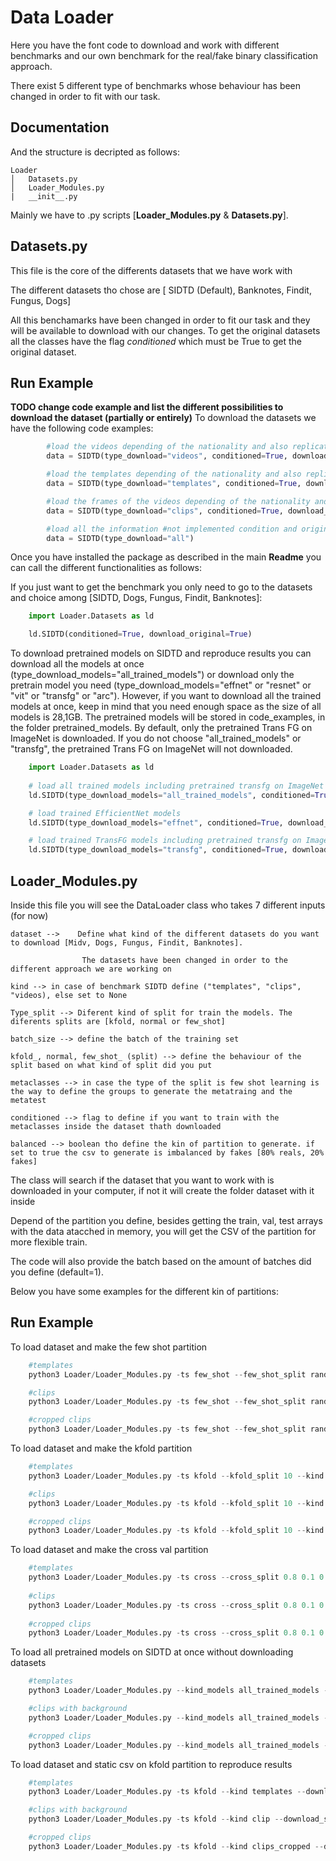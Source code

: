 
# Data Loader

Here you have the font code to download and work with different benchmarks and our own benchmark
for the real/fake binary classification approach.

There exist 5 different type of benchmarks whose behaviour has been changed in order to fit with our task.

## Documentation

And the structure is decripted as follows:
```
Loader
│   Datasets.py
│   Loader_Modules.py
|   __init__.py    
```


Mainly we have to .py scripts [__Loader_Modules.py__ & __Datasets.py__].


## __Datasets.py__

This file is the core of the differents datasets that we have work with

The different datasets tho chose are [ SIDTD (Default), Banknotes, Findit, Fungus, Dogs]

All this benchamarks have been changed in order to fit our task and they will be available to download with our changes. To get the original datasets all the classes have the flag *conditioned* which must be True to get the original dataset.

## Run Example 

**TODO change code example and list the different possibilities to download the dataset (partially or entirely)**
To download the datasets we have the following code examples:

```python
        #load the videos depending of the nationality and also replicate the structure of the original benchmark (about 50G)
        data = SIDTD(type_download="videos", conditioned=True, download_original=True)
```
```python
        #load the templates depending of the nationality and also replicate the structure of the original benchmark (about 1.2G)
        data = SIDTD(type_download="templates", conditioned=True, download_original=True)
```

```python
        #load the frames of the videos depending of the nationality and also replicate the structure of the original benchmark (about 12G)
        data = SIDTD(type_download="clips", conditioned=True, download_original=True)
```

```python
        #load all the information #not implemented condition and original download
        data = SIDTD(type_download="all")
```
Once you have installed the package as described in the main **Readme** you can call the different functionalities as follows:

If you just want to get the benchmark you only need to go to the datasets and choice among [SIDTD, Dogs, Fungus, Findit, Banknotes]:

```python
    import Loader.Datasets as ld

    ld.SIDTD(conditioned=True, download_original=True)
```

To download pretrained models on SIDTD and reproduce results you can download all the models at once (type_download_models="all_trained_models") or download only the pretrain model you need (type_download_models="effnet" or "resnet" or "vit" or "transfg" or "arc"). However, if you want to download all the trained models at once, keep in mind that you need enough space as the size of all models is 28,1GB. The pretrained models will be stored in code_examples, in the folder pretrained_models. By default, only the pretrained Trans FG on ImageNet is downloaded. If you do not choose "all_trained_models" or "transfg", the pretrained Trans FG on ImageNet will not downloaded.

```python
    import Loader.Datasets as ld
    
    # load all trained models including pretrained transfg on ImageNet
    ld.SIDTD(type_download_models="all_trained_models", conditioned=True, download_original=True)

    # load trained EfficientNet models
    ld.SIDTD(type_download_models="effnet", conditioned=True, download_original=True)

    # load trained TransFG models including pretrained transfg on ImageNet
    ld.SIDTD(type_download_models="transfg", conditioned=True, download_original=True)
```


## __Loader_Modules.py__

Inside this file you will see the DataLoader class who takes 7 different inputs (for now)

    dataset -->    Define what kind of the different datasets do you want to download [Midv, Dogs, Fungus, Findit, Banknotes].
    
                    The datasets have been changed in order to the different approach we are working on
    
    kind --> in case of benchmark SIDTD define ("templates", "clips", "videos), else set to None
    
    Type_split --> Diferent kind of split for train the models. The diferents splits are [kfold, normal or few_shot]

    batch_size --> define the batch of the training set

    kfold_, normal, few_shot_ (split) --> define the behaviour of the split based on what kind of split did you put

    metaclasses --> in case the type of the split is few shot learning is the way to define the groups to generate the metatraing and the metatest

    conditioned --> flag to define if you want to train with the metaclasses inside the dataset thath downloaded 

    balanced --> boolean tho define the kin of partition to generate. if set to true the csv to generate is imbalanced by fakes [80% reals, 20% fakes]


The class will search if the dataset that you want to work with is downloaded in your computer, if not it will create the folder dataset with it inside


Depend of the partition you define, besides getting the train, val, test arrays with the data atacched in memory, you will get the CSV of the partition for more flexible train.

The code will also provide the batch based on the amount of batches did you define (default=1).

Below you have some examples for the different kin of partitions:

## Run Example

To load dataset and make the few shot partition
```python   
    #templates
    python3 Loader/Loader_Modules.py -ts few_shot --few_shot_split random 0.6 0.4 --kind templates

    #clips
    python3 Loader/Loader_Modules.py -ts few_shot --few_shot_split random 0.6 0.4 --kind clip

    #cropped clips
    python3 Loader/Loader_Modules.py -ts few_shot --few_shot_split random 0.6 0.4 --kind clips_cropped
```

To load dataset and make the kfold partition
```python   
    #templates
    python3 Loader/Loader_Modules.py -ts kfold --kfold_split 10 --kind templates

    #clips
    python3 Loader/Loader_Modules.py -ts kfold --kfold_split 10 --kind clip

    #cropped clips
    python3 Loader/Loader_Modules.py -ts kfold --kfold_split 10 --kind clips_cropped
```

To load dataset and make the cross val partition
```python   
    #templates
    python3 Loader/Loader_Modules.py -ts cross --cross_split 0.8 0.1 0.1--kind templates
    
    #clips
    python3 Loader/Loader_Modules.py -ts cross --cross_split 0.8 0.1 0.1 --kind clip
    
    #cropped clips
    python3 Loader/Loader_Modules.py -ts cross --cross_split 0.8 0.1 0.1 --kind clips_cropped
```

To load all pretrained models on SIDTD at once without downloading datasets
```python   
    #templates
    python3 Loader/Loader_Modules.py --kind_models all_trained_models --kind no

    #clips with background
    python3 Loader/Loader_Modules.py --kind_models all_trained_models --kind no --unbalanced

    #cropped clips
    python3 Loader/Loader_Modules.py --kind_models all_trained_models --kind no --unbalanced --cropped
```

To load dataset and static csv on kfold partition to reproduce results
```python   
    #templates
    python3 Loader/Loader_Modules.py -ts kfold --kind templates --download_static

    #clips with background
    python3 Loader/Loader_Modules.py -ts kfold --kind clip --download_static

    #cropped clips
    python3 Loader/Loader_Modules.py -ts kfold --kind clips_cropped --download_static
```


